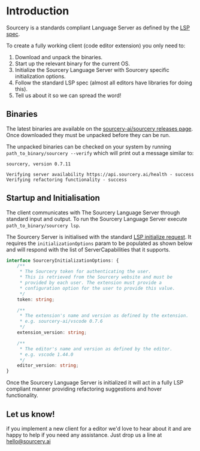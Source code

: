 # Introduction
Sourcery is a standards compliant Language Server as defined by the [LSP spec](https://microsoft.github.io/language-server-protocol/specifications/specification-current/).

To create a fully working client (code editor extension) you only need to:
1. Download and unpack the binaries.
2. Start up the relevant binary for the current OS.
3. Initialize the Sourcery Language Server with Sourcery specific initialization options.
4. Follow the standard LSP spec (almost all editors have libraries for doing this).
5. Tell us about it so we can spread the word!

## Binaries
The latest binaries are available on the [sourcery-ai/sourcery releases page](https://github.com/sourcery-ai/sourcery/releases/latest). Once downloaded they must be unpacked before they can be run.

The unpacked binaries can be checked on your system by running `path_to_binary/sourcery --verify` which will print out a message similar to:
```
sourcery, version 0.7.11

Verifying server availability https://api.sourcery.ai/health - success
Verifying refactoring functionality - success
```

## Startup and Initialisation
The client communicates with The Sourcery Language Server through standard input and output. To run the Sourcery Language Server execute `path_to_binary/sourcery lsp`.

The Sourcery Server is initialised with the standard [LSP initialize request](https://microsoft.github.io/language-server-protocol/specifications/specification-current/#initialize). It requires the `initializationOptions` param to be populated as shown below and will respond with the list of ServerCapabilities that it supports.

```ts
interface SourceryInitializationOptions: {
    /**
     * The Sourcery token for authenticating the user.
     * This is retrieved from the Sourcery website and must be
     * provided by each user. The extension must provide a
     * configuration option for the user to provide this value.
     */
    token: string;

    /**
     * The extension's name and version as defined by the extension.
     * e.g. sourcery-ai/vscode 0.7.6
     */
    extension_version: string;

    /**
     * The editor's name and version as defined by the editor.
     * e.g. vscode 1.44.0
     */
    editor_version: string;
}
```

Once the Sourcery Language Server is initialized it will act in a fully LSP compliant manner providing refactoring suggestions and hover functionality.

## Let us know!
if you implement a new client for a editor we'd love to hear about it and are happy to help if you need any assistance. Just drop us a line at hello@sourcery.ai
